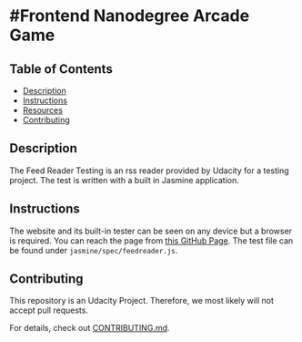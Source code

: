 #Frontend Nanodegree Arcade Game
===============================

## Table of Contents

* [Description](#description)
* [Instructions](#instructions)
* [Resources](#resources)
* [Contributing](#contributing)

## Description
The Feed Reader Testing is an rss reader provided by Udacity for a testing project. The test is written with a built in Jasmine application. 

## Instructions

The website and its built-in tester can be seen on any device but a browser is required. You can reach the page from [this GitHub Page](https://delczegemma.github.io/frontend-nanodegree-feedreader/). The test file can be found under `jasmine/spec/feedreader.js`.


## Contributing

This repository is an Udacity Project. Therefore, we most likely will not accept pull requests.

For details, check out [CONTRIBUTING.md](CONTRIBUTING.md).